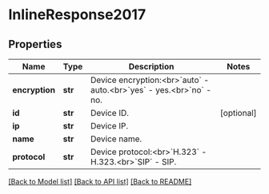 # InlineResponse2017

## Properties
Name | Type | Description | Notes
------------ | ------------- | ------------- | -------------
**encryption** | **str** | Device encryption:&lt;br&gt;&#x60;auto&#x60; - auto.&lt;br&gt;&#x60;yes&#x60; - yes.&lt;br&gt;&#x60;no&#x60; - no. | 
**id** | **str** | Device ID. | [optional] 
**ip** | **str** | Device IP. | 
**name** | **str** | Device name. | 
**protocol** | **str** | Device protocol:&lt;br&gt;&#x60;H.323&#x60; - H.323.&lt;br&gt;&#x60;SIP&#x60; - SIP. | 

[[Back to Model list]](../README.md#documentation-for-models) [[Back to API list]](../README.md#documentation-for-api-endpoints) [[Back to README]](../README.md)

